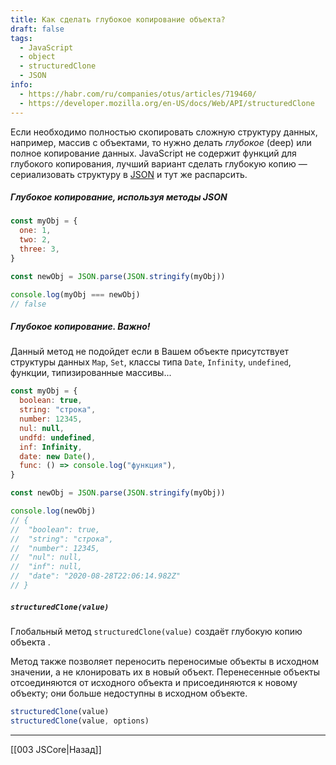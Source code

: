 ```yaml
---
title: Как сделать глубокое копирование объекта?
draft: false
tags:
  - JavaScript
  - object
  - structuredClone
  - JSON
info:
  - https://habr.com/ru/companies/otus/articles/719460/
  - https://developer.mozilla.org/en-US/docs/Web/API/structuredClone
---
```

Если необходимо полностью скопировать сложную структуру данных, например, массив с объектами, то нужно делать *глубокое* (deep) или полное копирование данных. JavaScript не содержит функций для глубокого копирования, лучший вариант сделать глубокую копию — сериализовать структуру в [JSON](https://doka.guide/tools/json/) и тут же распарсить.

##### Глубокое копирование, используя методы JSON

```javascript
const myObj = {
  one: 1,
  two: 2,
  three: 3,
}

const newObj = JSON.parse(JSON.stringify(myObj))

console.log(myObj === newObj)
// false
```

##### Глубокое копирование. Важно!

Данный метод не подойдет если в Вашем объекте присутствует структуры данных `Map`, `Set`, классы типа `Date`, `Infinity`, `undefined`, функции, типизированные массивы...

```javascript
const myObj = {
  boolean: true,
  string: "строка",
  number: 12345,
  nul: null,
  undfd: undefined,
  inf: Infinity,
  date: new Date(),
  func: () => console.log("функция"),
}

const newObj = JSON.parse(JSON.stringify(myObj))

console.log(newObj)
// {
//  "boolean": true,
//  "string": "строка",
//  "number": 12345,
//  "nul": null,
//  "inf": null,
//  "date": "2020-08-28T22:06:14.982Z"
// }
```

##### `structuredClone(value)`

Глобальный метод `structuredClone(value)` создаёт глубокую копию объекта .

Метод также позволяет переносить переносимые объекты в исходном значении, а не клонировать их в новый объект. Перенесенные объекты отсоединяются от исходного объекта и присоединяются к новому объекту; они больше недоступны в исходном объекте.

```js
structuredClone(value)
structuredClone(value, options)
```

---

[[003 JSCore|Назад]]